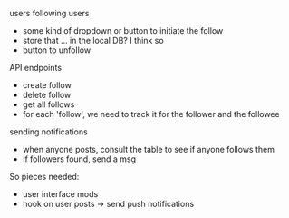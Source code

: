 users following users
- some kind of dropdown or button to initiate the follow
- store that ... in the local DB? I think so
- button to unfollow

API endpoints
- create follow
- delete follow
- get all follows
- for each 'follow', we need to track it for the follower and the followee

sending notifications
- when anyone posts, consult the table to see if anyone follows them
- if followers found, send a msg

So pieces needed:
- user interface mods
- hook on user posts -> send push notifications
